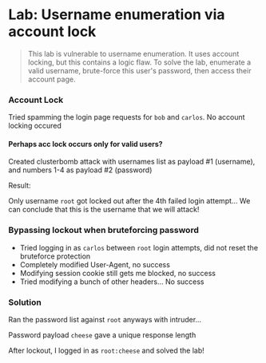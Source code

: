 # Lab: Username enumeration via account lock

>This lab is vulnerable to username enumeration. It uses account locking, but this contains a logic flaw. To solve the lab, enumerate a valid username, brute-force this user's password, then access their account page.

### Account Lock
Tried spamming the login page requests for `bob` and `carlos`. No account locking occured

#### Perhaps acc lock occurs only for valid users?
Created clusterbomb attack with usernames list as payload #1 (username), and numbers 1-4 as payload #2 (password)

Result:

Only username `root` got locked out after the 4th failed login attempt... We can conclude that this is the username that we will attack!

### Bypassing lockout when bruteforcing password
- Tried logging in as `carlos` between `root` login attempts, did not reset the bruteforce protection
- Completely modified User-Agent, no success
- Modifying session cookie still gets me blocked, no success
- Tried modifying a bunch of other headers... No success

### Solution
Ran the password list against `root` anyways with intruder...

Password payload `cheese` gave a unique response length

After lockout, I logged in as `root:cheese` and solved the lab!